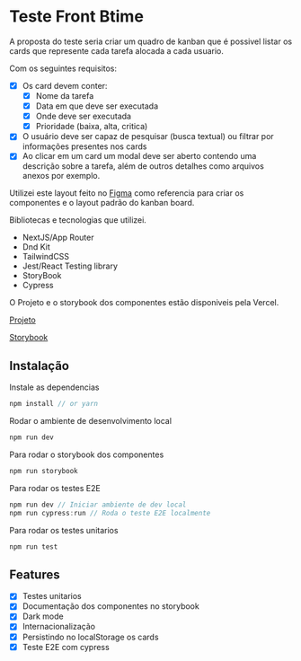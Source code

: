 # Teste Front Btime
A proposta do teste seria criar um quadro de kanban que é possivel listar os cards que represente cada tarefa alocada a cada usuario.

Com os seguintes requisitos:

- [x]  Os card devem conter:
    - [x]  Nome da tarefa
    - [x]  Data em que deve ser executada
    - [x]  Onde deve ser executada
    - [x]  Prioridade (baixa, alta, critica)
- [x]  O usuário deve ser capaz de pesquisar (busca textual) ou filtrar por informações presentes nos cards
- [x]  Ao clicar em um card um modal deve ser aberto contendo uma descrição sobre a tarefa, além de outros detalhes como arquivos anexos por exemplo.

Utilizei este layout feito no [Figma](https://www.figma.com/file/GYdQOC9mJAPhhy1aqK29xj/Kanban-Board-(Community)?type=design&node-id=1-3&mode=design&t=Yura35at950dsSrm-0) como referencia para criar os componentes e o layout padrão do kanban board.

Bibliotecas e tecnologias que utilizei.

- NextJS/App Router
- Dnd Kit
- TailwindCSS
- Jest/React Testing library
- StoryBook
- Cypress

O Projeto e o storybook dos componentes estão disponiveis pela Vercel.

[Projeto](https://teste-btime.vercel.app/)

[Storybook](https://teste-btime-cth1.vercel.app/)

## Instalação
Instale as dependencias

```jsx
npm install // or yarn
```

Rodar o ambiente de desenvolvimento local

```jsx
npm run dev
```

Para rodar o storybook dos componentes

```jsx
npm run storybook
```

Para rodar os testes E2E

```jsx
npm run dev // Iniciar ambiente de dev local
npm run cypress:run // Roda o teste E2E localmente
```

Para rodar os testes unitarios

```jsx
npm run test
```

## Features
- [x]  Testes unitarios
- [x]  Documentação dos componentes no storybook
- [x]  Dark mode
- [x]  Internacionalização
- [x]  Persistindo no localStorage os cards
- [x]  Teste E2E com cypress